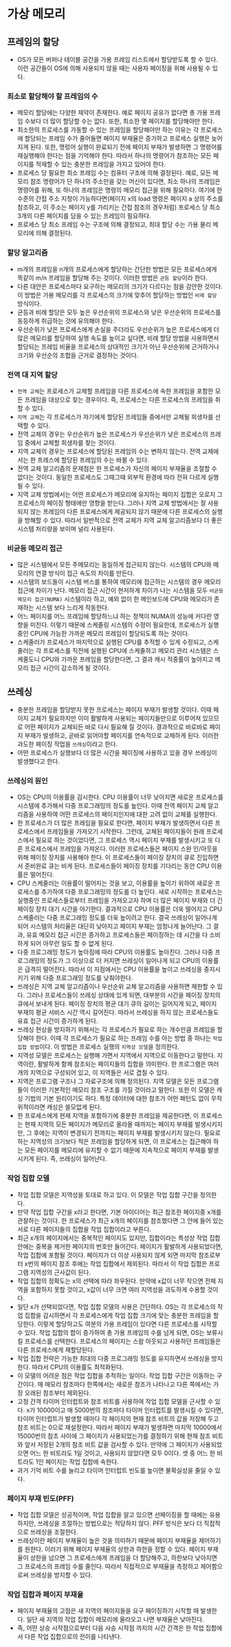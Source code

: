 # 가상 메모리

## 프레임의 할당
- OS가 모든 버퍼나 테이블 공간을 가용 프레임 리스트에서 할당받도록 할 수 있다. 이런 공간들이 OS에 의해 사용되지 않을 때는 사용자 페이징을 위해 사용될 수 있다.

### 최소로 할당해야 할 프레임의 수
- 메모리 할당에는 다양한 제약이 존재한다. 예로 페이지 공유가 없다면 총 가용 프레임 수보다 더 많이 할당할 수는 없다. 또한, 최소한 몇 페이지를 할당해야만 한다.
- 최소한의 프로세스를 가동할 수 있는 프레임을 할당해야만 하는 이유는 각 프로세스에 할당되는 프레임 수가 줄어들면 페이지 부재율은 증가하고 프로세스 실행은 늦어지게 된다. 또한, 명렁어 실행이 완료되기 전에 페이지 부재가 발생하면 그 명령어를 재실행해야 한다는 점을 기억해야 한다. 따라서 하나의 명령어가 참조하는 모든 페이지를 적재할 수 있는 충분한 프레임을 가지고 있어야 한다.
- 프로세스 당 필요한 최소 프레임 수는 컴퓨터 구조에 의해 결정된다. 예로, 모든 메모리 참조 명령어가 단 하나의 주소만을 갖는 머신이 있다면, 최소 하나의 프레임은 명령어를 위해, 또 하나의 프레임은 명령의 메모리 접근을 위해 필요하다. 여기에 한 수준의 간접 주소 지정이 가능하다면(페이지 x의 load 명령은 페이지 a 상의 주소를 참조하고, 이 주소는 페이지 y를 가리키는 간접 참조의 경우처럼) 프로세스 당 최소 3개의 다른 페이지를 담을 수 있는 프레임이 필요하다.
- 프로세스 당 최소 프레임 수는 구조에 의해 결정되고, 최대 할당 수는 가용 물리 메모리에 의해 결정된다.

### 할당 알고리즘
- m개의 프레임을 n개의 프로세스에게 할당하는 간단한 방법은 모든 프로세스에게 똑같이 m/n 프레임을 할당해 주는 것이다. 이러한 방법은 `균등 할당`이라 한다.
- 다른 대안은 프로세스마다 요구하는 메모리의 크기가 다르다는 점을 감안한 것이다. 이 방법은 가용 메모리를 각 프로세스의 크기에 맞추어 할당하는 방법인 `비례 할당` 방식이다.
- 균등과 비례 할당은 모두 높은 우선순위의 프로세스와 낮은 우선순위의 프로세스를 동등하게 취급하는 것에 유의해야 한다.
- 우선순위가 낮은 프로세스에게 손실을 주더라도 우선순위가 높은 프로세스에게 더 많은 메모리를 할당하여 실행 속도를 높이고 싶다면, 비례 할당 방법을 사용하면서 할당되는 프레임 비율을 프로세스의 상대적인 크기가 아닌 우선순위에 근거하거나 크기와 우선순의 조합을 근거로 결정하는 것이다.

### 전역 대 지역 할당
- `전역 교체`는 프로세스가 교체할 프레임을 다른 프로세스에 속한 프레임을 포함한 모든 프레임을 대상으로 찾는 경우이다. 즉, 프로세스는 다른 프로세스의 프레임을 취할 수 있다.
- `지역 교체`는 각 프로세스가 자기에게 할당된 프레임들 중에서만 교체될 희생자를 선택할 수 있다.
- 전역 교체의 경우는 우선순위가 높은 프로세스가 우선순위가 낮은 프로세스의 프레임 중에서 교체할 희생자를 찾는 것이다.
- 지역 교체의 경우는 프로세스에 할당된 프레임의 수는 변하지 않는다. 전역 교체에서는 한 프레스에 할당된 프레임의 수는 바뀔 수 있다.
- 전역 교체 알고리즘의 문제점은 한 프로세스가 자신의 페이지 부재율을 조절할 수 없다는 것이다. 동일한 프로세스도 그때그때 외부적 환경에 따라 전혀 다르게 실행될 수 있다.
- 지역 교체 방법에서는 어떤 프로세스가 메모리에 유지하는 페이지 집합은 오로지 그 프로세스의 페이징 형태에만 영향을 받는다. 그러나 지역 교체 방법에서는 잘 사용되지 않는 프레임이 다른 프로세스에게 제공되지 않기 때문에 다른 프로세스의 실행을 방해할 수 있다. 따라서 일반적으로 전역 교체가 지역 교체 알고리즘보다 더 좋은 시스템 처리량을 보이며 널리 사용된다.

### 비균등 메모리 접근
- 많은 시스템에서 모든 주메모리는 동일하게 접근되지 않는다. 시스템의 CPU와 메모리의 연결 방식이 접근 속도의 차이를 만든다.
- 시스템의 보드들이 시스템 버스를 통하여 메모리에 접근하는 시스템의 경우 메모리 접근에 차이가 난다. 메모리 접근 시간이 현저하게 차이가 나는 시스템을 모두 `비균등 메모리 접근(NUMA)` 시스템이라 하고, 예외 없이 한 메인보드에 CPU와 메모리가 존재하는 시스템 보다 느리게 작동한다.
- 어느 페이지를 어느 프레임에 할당하느냐 하는 정책이 NUMA의 성능에 커다란 영향을 미친다. 이렇기 때문에 스케줄링 시스템의 수정이 필요한데, 프로세스가 실행 중인 CPU에 가능한 가까운 메모리 프레임이 할당되도록 하는 것이다.
- 스케줄러가 프로세스가 마지막으로 실행된 CPU를 추적할 수 있게 수정되고, 스케줄러는 각 프로세스를 직전에 실행된 CPU에 스케줄하고 메모리 관리 시스템은 스케줄도니 CPU와 가까운 프레임을 할당한다면, 그 결과 캐시 적중률이 높아지고 메모리 접근 시간이 감소하게 될 것이다.

## 쓰레싱
- 충분한 프레임을 할당받지 못한 프로세스는 페이지 부재가 발생할 것이다. 이때 페이지 교체가 필요하지만 이미 활발하게 사용되는 페이지들만으로 이루어져 있으므로 어떤 페이지가 교체되든 바로 다시 필요해 질 것이다. 결과적으로 바로바로 페이지 부재가 발생하고, 곧바로 읽어야할 페이지를 연속적으로 교체하게 된다. 이러한 과도한 페이징 작업을 `쓰레싱`이라고 한다.
- 어떤 프로세스가 실행보다 더 많은 시간을 페이징에 사용하고 있을 경우 쓰레싱이 발생했다고 한다.

### 쓰레싱의 원인
- OS는 CPU의 이용률을 감시한다. CPU 이용률이 너무 낮아지면 새로운 프로세스를 시스템에 추가해서 다중 프로그래밍의 정도를 높인다. 이때 전역 페이지 교체 알고리즘을 사용하여 어떤 프로세스의 페이지인지에 대한 고려 없이 교체를 실행한다.
- 한 프로세스가 더 많은 프레임을 필요로 한다면, 페이지 부재가 발생하면서 다른 프로세스에서 프레임들을 가져오기 시작한다. 그런데, 교체된 페이지들이 원래 프로세스에서 필요로 하는 것이었다면, 그 프로세스 역시 페이지 부재를 발생시키고 또 다른 프로세스에서 프레임을 가져온다. 이러한 프로세스들은 페이지 스완 인/아웃을 위해 페이징 장치를 사용해야 한다. 이 프로세스들이 페이징 장치의 큐로 진입하면서 준비완료 큐는 비게 된다. 프로세스들이 페이징 장치를 기다리는 동안 CPU 이용률은 떨어진다.
- CPU 스케줄러는 이용률이 떨어지는 것을 보고, 이용률을 높이기 위하여 새로운 프로세스를 추가하여 다중 프로그래밍의 정도를 더 높인다. 새로 시작하는 프로세스는 실행중인 프로세스들로부터 프레임을 가져오고자 하며 더 많은 페이지 부재와 더 긴 페이징 장치 대기 시간을 야기한다. 결과적으로 CPU 이용률은 더욱 떨어지고 CPU 스케줄러는 다중 프로그래밍 정도를 더욱 높이려고 한다. 결국 쓰레싱이 일어나게 되어 시스템의 처리율은 대단히 낮아지고 페이지 부재는 엄청나게 늘어난다. 그 결과, 유효 메모리 접근 시간은 증가하고 프로세스들은 페이징하는 데 시간을 다 소비하게 되어 아무런 일도 할 수 없게 된다.
- 다중 프로그래밍 정도가 높아짐에 따라 CPU의 이용률도 높아진다. 그러나 다중 프로그래밍의 정도가 그 이상으로 더 커지면 쓰레싱이 일어나게 되고 CPU의 이용률은 급격히 떨어진다. 따라서 이 지점에서는 CPU 이용률을 높이고 쓰레싱을 중지시키기 위해 다중 프로그래밍 정도를 낮춰야한다.
- 쓰레싱은 지역 교체 알고리즘이나 우선순위 교체 알고리즘을 사용하면 제한할 수 있다. 그러나 프로세스들이 쓰레싱 상태에 있게 되면, 대부분의 시간을 페이징 장치의 큐에서 보내게 된다. 페이징 장치의 평균 대기 큐의 길이는 길어지게 되고, 페이지 부재의 평균 서비스 시간 역시 길어진다. 따라서 쓰레싱을 하지 않는 프로세스들도 유효 접근 시간이 증가하게 된다.
- 쓰레싱 현상을 방지하기 위해서는 각 프로세스가 필요로 하는 개수만큼 프레임을 할당해야 한다. 이때 각 프로세스가 필요로 하는 프레임 수를 아는 방법 중 하나는 `작업 집합 방법`이다. 이 방법은 프로세스 실행의 `지역성 모델`을 정의한다.
- 지역성 모델은 프로세스는 실행해 가면서 지역에서 지역으로 이동한다고 말한다. 지역이란, 활발하게 함께 참조되는 페이지들의 집합을 의미한다. 한 프로그램은 여러 개의 지역으로 구성되어 있고, 이 지역들은 서로 겹칠 수 있다.
- 지역은 프로그램 구조나 그 자료구조에 의해 정의된다. 지역 모델은 모든 프로그램들이 이러한 기본적인 메모리 참조 구조를 가질 것이라고 말한다. 또한 이 모델은 캐싱 기법의 기본 원리이기도 하다. 특정 데이터에 대한 참조가 어떤 패턴도 없이 무작위적이라면 캐싱은 쓸모없게 된다.
- 한 프로세스에게 현재 지역을 포함하기에 충분한 프레임을 제공한다면, 이 프로세스는 현재 지역의 모든 페이지가 메모리로 올라올 때까지는 페이지 부재를 발생시키지만, 그 후에는 지역이 변경되기 전까지는 페이지 부재를 발생시키지 않는다. 필요로 하는 지역성의 크기보다 적은 프레임을 할당하게 되면, 이 프로세스는 접근해야 하는 모든 페이지를 메모리에 유지할 수 없기 때문에 지속적으로 페이지 부재를 발생시키게 된다. 즉, 쓰레싱이 일어난다.

### 작업 집합 모델
- 작업 집합 모델은 지역성을 토대로 하고 있다. 이 모델은 작업 집합 구간을 정의한다. 
- 만약 작업 집합 구간을 x라고 한다면, 기본 아이디어는 최근 참조한 페이지중 x개를 관찰하는 것이다. 한 프로세스가 최근 x개의 페이지를 참조했다면 그 안에 들어 있는 서로 다른 페이지들의 집합을 작업 집합이라고 부른다. 
- 최근 x개의 페이지에서는 중복적인 페이지도 있지만, 집합이라는 특성상 작업 집합 안에는 중복을 제거한 페이지의 번호만 들어간다. 페이지가 활발하게 사용되었다면, 작업 집합에 포함될 것이다. 페이지가 더 이상 사용되지 않게 되면 마지막 참조로부터 x번의 페이지 참조 후에는 작업 집합에서 제외된다. 따라서 이 작업 집합은 프로그램 지역성의 근사값이 된다.
- 작업 집합의 정확도는 x의 선택에 따라 좌우된다. 만약에 x값이 너무 작으면 전체 지역을 포함하지 못할 것이고, x값이 너무 크면 여러 지역성을 과도하게 수용할 것이다. 
- 일단 x가 선택되었다면, 작업 집합 모델의 사용은 간단하다. OS는 각 프로세스의 작업 집합을 감시하면서 각 프로세스에게 작업 집합 크기에 맞는 충분한 프레임을 할당한다. 이렇게 할당하고도 여분의 가용 프레임이 있다면 다른 프로세스를 시작할 수 있다. 작업 집합의 합이 증가하여 총 가용 프레임의 수를 넘게 되면, OS는 보류시킬 프로세스를 선택한다. 프로세스의 페이지는 스왑 아웃되고 사용하던 프레임들은 다른 프로세스에게 재할당된다.
- 작업 집합 전략은 가능한 최대의 다중 프로그래밍 정도를 유지하면서 쓰레싱을 방지한다. 따라서 CPU의 이용률도 최적화된다.
- 이 모델의 어려운 점은 작업 집합을 추적하는 일이다. 작업 집합 구간은 이동하는 구간이다. 매 매모리 참조마다 한쪽에서는 새로운 참조가 나타나고 다른 쪽에서는 가장 오래된 참조부터 제외된다.
- 고정 간격 타이머 인터럽트와 참조 비트를 사용하여 작업 집합 모델을 근사할 수 있다. x가 10000이고 매 5000번의 참조마다 타이머 인터럽트를 발생시킬 수 있다면, 타이머 인터럽트가 발생할 때마다 각 페이지의 현재 참조 비트의 값을 저장해 두고 참조 비트는 0으로 재설정한다. 따라서 패이지 부재가 발생하면 마지막 10000에서 15000번의 참조 사이에 그 페이지가 사용되었는가를 결정하기 위해 현재 참조 비트와 앞서 저장된 2개의 참조 비트 값을 검사할 수 있다. 만약에 그 페이지가 사용되었으면 어느 한 비트라도 1일 것이고, 사용되지 않았다면 모두 0이다. 셋 중 어느 한 비트라도 1인 페이지는 작업 집합에 속한다.
- 과거 기억 비트 수를 늘리고 타이머 인터럽트 빈도를 높이면 불확실성을 줄일 수 있다.

### 페이지 부재 빈도(PFF)
- 작업 집합 모델은 성공적이며, 작업 집합을 알고 있으면 선페이징을 할 때에는 유용하지만, 쓰레싱을 조절하는 방법으로는 적당하지 않다. PFF 방식은 보다 더 직접적으로 쓰레싱을 조절한다.
- 쓰레싱이란 페이지 부재율이 높은 것을 의미하기 때문에 페이지 부재율을 제어하기를 원한다. 이러기 위해 페이지 부재율의 상한과 하한을 정할 수 있다. 페이지 부재율이 상한을 넘으면 그 프로세스에게 프레임을 더 할당해주고, 하한보다 낮아지면 그 프로세스의 프레임 수를 줄인다. 따라서 직접적으로 부재율을 측정하고 제어함으로써 쓰레싱을 방지할 수 있다.

### 작업 집합과 페이지 부재율
- 페이지 부재율의 고점은 새 지역의 페이지들을 요구 페이징하기 시작할 때 발생한다. 일단 새 지역의 작업 집합이 메모리에 올라오고 나면 부재율은 낮아진다.
- 즉, 어떤 상승 시작점으로부터 다음 사승 시작점 까지의 시간 간격은 한 작업 집합에서 다른 작업 집합으로의 전이를 나타낸다.
